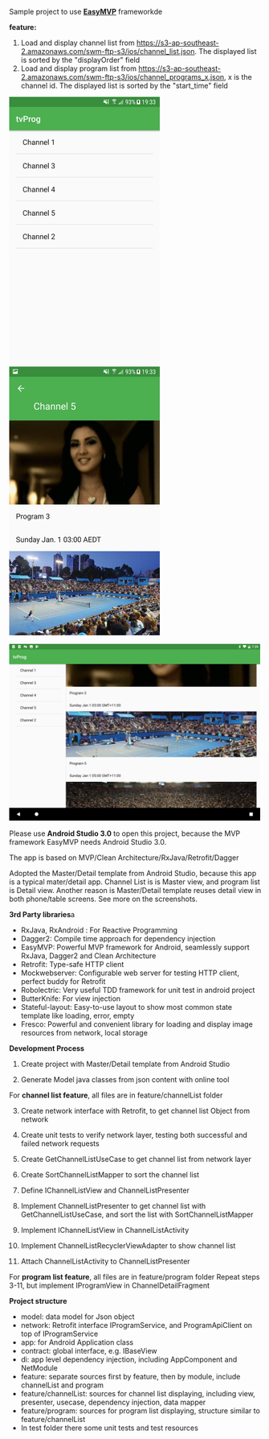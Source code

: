 Sample project to use [**EasyMVP**](https://github.com/6thsolution/EasyMVP) frameworkde

**feature:**
1. Load and display channel list from https://s3-ap-southeast-2.amazonaws.com/swm-ftp-s3/ios/channel_list.json. The displayed list is sorted by the "displayOrder" field
2. Load and display program list from https://s3-ap-southeast-2.amazonaws.com/swm-ftp-s3/ios/channel_programs_x.json, x is the channel id. The displayed list is sorted by the "start_time" field

<img src="https://raw.githubusercontent.com/leonard2014/tvProgram_android/screenshot/screenshot/channel_list.png" width="300"> <img src="https://raw.githubusercontent.com/leonard2014/tvProgram_android/screenshot/screenshot/program_list.png" width="300">

<img src="https://raw.githubusercontent.com/leonard2014/tvProgram_android/screenshot/screenshot/tablet.png" width="500">

Please use **Android Studio 3.0** to open this project, because the MVP framework EasyMVP needs Android Studio 3.0. 

The app is based on MVP/Clean Architecture/RxJava/Retrofit/Dagger

Adopted the Master/Detail template from Android Studio, because this app is a typical mater/detail app. Channel List is is Master view, and program list is Detail view. Another reason is Master/Detail template reuses detail view in both phone/table screens. See more on the screenshots. 

**3rd Party libraries**a

* RxJava, RxAndroid : For Reactive Programming
* Dagger2: Compile time approach for dependency injection
* EasyMVP: Powerful MVP framework for Android, seamlessly support RxJava, Dagger2 and Clean Architecture
* Retrofit: Type-safe HTTP client
* Mockwebserver: Configurable web server for testing HTTP client, perfect buddy for Retrofit
* Robolectric: Very useful TDD framework for unit test in android project
* ButterKnife: For view injection
* Stateful-layout: Easy-to-use layout to show most common state template like loading, error, empty
* Fresco: Powerful and convenient library for loading and display image resources from network, local storage 

**Development Process**
1. Create project with Master/Detail template from Android Studio

2. Generate Model java classes from json content with online tool

For **channel list feature**, all files are in feature/channelList folder

3. Create network interface with Retrofit, to get channel list Object from network

4. Create unit tests to verify network layer, testing both successful and failed network requests

5. Create GetChannelListUseCase to get channel list from network layer

6. Create SortChannelListMapper to sort the channel list

7. Define IChannelListView and ChannelListPresenter

8. Implement ChannelListPresenter to get channel list with GetChannelListUseCase, and sort the list with SortChannelListMapper

9. Implement IChannelListView in ChannelListActivity

10. Implement ChannelListRecyclerViewAdapter to show channel list

11. Attach ChannelListActivity to ChannelListPresenter

For **program list feature**, all files are in feature/program folder
Repeat steps 3-11, but implement IProgramView in ChannelDetailFragment

**Project structure**

* model: data model for Json object
* network: Retrofit interface IProgramService, and ProgramApiClient on top of IProgramService
* app: for Android Application class
* contract: global interface, e.g. IBaseView
* di: app level dependency injection, including AppComponent and NetModule
* feature: separate sources first by feature, then by module, include channelList and program
* feature/channelList: sources for channel list displaying, including view, presenter, usecase, dependency injection, data mapper
* feature/program: sources for program list displaying, structure similar to feature/channelList
* In test folder there some unit tests and test resources 


